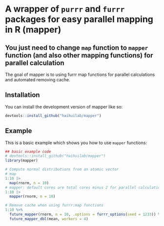 
<!-- README.md is generated from README.Rmd. Please edit that file -->

# A wrapper of `purrr` and `furrr` packages for easy parallel mapping in R (mapper)
## You just need to change `map` function to `mapper` function (and also other mapping functions) for parallel calculation

<!-- badges: start -->
<!-- badges: end -->

The goal of mapper is to using furrr map functions for parallel calculations and automated removing cache.
## Installation

You can install the development version of mapper like so:

``` r
devtools::install_github("haihuilab/mapper")
```

## Example

This is a basic example which shows you how to use `mapper` functions:

``` r
## basic example code
# devtools::install_github("haihuilab/mapper")
library(mapper)

# Compute normal distributions from an atomic vector
# map
1:10 |>
  map(rnorm, n = 10)
# mapper: default cores are total cores minus 2 for parallel calculation, you can change the cores by setting `workers=<num>`
1:10 |>
  mapper(rnorm, n = 10)

# Remove cache when using furrr:map functions
1:10 %>%
  future_mapper(rnorm, n = 10, .options = furrr_options(seed = 1233)) %>%
  future_mapper_dbl(mean, workers = 4)

```

